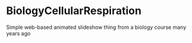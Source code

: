 # BiologyCellularRespiration

Simple web-based animated slideshow thing from a biology course many years ago
